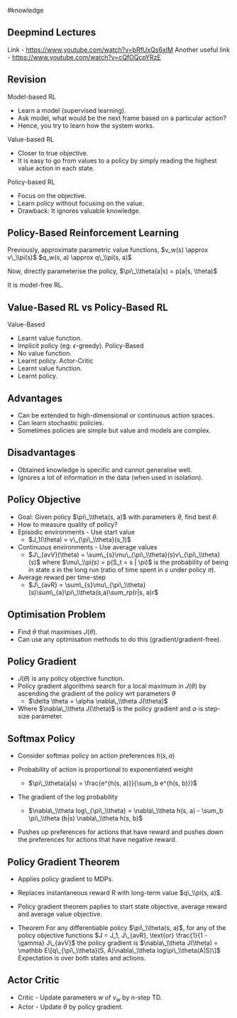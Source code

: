 \#knowledge

## Deepmind Lectures

Link - https://www.youtube.com/watch?v=bRfUxQs6xIM
Another useful link - https://www.youtube.com/watch?v=cQfOQcpYRzE

## Revision

Model-based RL

* Learn a model (supervised learning).
* Ask model, what would be the next frame based on a particular action?
* Hence, you try to learn how the system works.

Value-based RL

* Closer to true objective.
* It is easy to go from values to a policy by simply reading the highest value action in each state.

Policy-based RL

* Focus on the objective.
* Learn policy without focusing on the value.
* Drawback: It ignores valuable knowledge.

## Policy-Based Reinforcement Learning

Previously, approximate parametric value functions,
$v_w(s) \approx v\_\\pi(s)$
$q_w(s, a) \approx q\_\\pi(s, a)$

Now, directly parameterise the policy,
$\pi\_\\theta(a|s) = p(a|s, \theta)$

It is model-free RL.

## Value-Based RL vs Policy-Based RL

Value-Based

* Learnt value function.
* Implicit policy (eg: $\epsilon$-greedy).
  Policy-Based
* No value function.
* Learnt policy.
  Actor-Critic
* Learnt value function.
* Learnt policy.

## Advantages

* Can be extended to high-dimensional or continuous action spaces.
* Can learn stochastic policies.
* Sometimes policies are simple but value and models are complex.

## Disadvantages

* Obtained knowledge is specific and cannot generalise well.
* Ignores a lot of information in the data (when used in isolation).

## Policy Objective

* Goal: Given policy $\pi\_\\theta(s, a)$ with parameters $\theta$, find best $\theta$.
* How to measure quality of policy?
* Episodic environments - Use start value
  * $J_1(\theta) = v\_{\pi\_\\theta}(s_1)$
* Continuous environments - Use average values
  * $J\_{avV}(\theta) = \sum\_{s}\mu\_{\pi\_\\theta}(s)v\_{\pi\_\\theta}(s)$
    where $\mu\_\\pi(s) = p(S_t = s | \pi)$ is the probability of being in state $s$ in the long run (ratio of time spent in $s$ under policy $\pi$).
* Average reward per time-step
  * $J\_{avR} = \sum\_{s}\mu\_{\pi\_\\theta}(s)\sum\_{a}\pi\_\\theta(s,a)\sum_rp(r|s, a)r$

## Optimisation Problem

* Find $\theta$ that maximises $J(\theta)$.
* Can use any optimisation methods to do this (gradient/gradient-free).

## Policy Gradient

* $J(\theta)$ is any policy objective function.
* Policy gradient algorithms search for a local maximum in $J(\theta)$ by ascending the gradient of the policy wrt parameters $\theta$
  * $\delta \theta = \alpha \nabla\_\\theta J(\theta)$
* Where $\nabla\_\\theta J(\theta)$ is the policy gradient and $\alpha$ is step-size parameter.

## Softmax Policy

* Consider softmax policy on action preferences $h(s, a)$

* Probability of action is proportional to exponentiated weight
  
  * $\pi\_\\theta(a|s) = \frac{e^{h(s, a)}}{\sum_b e^{h(s, b)}}$
* The gradient of the log probability
  
  * $\nabla\_\\theta log\_{\pi\_\\theta} = \nabla\_\\theta h(s, a) - \sum_b \pi\_\\theta (b|s) \nabla\_\\theta h(s, b)$
* Pushes up preferences for actions that have reward and pushes down the preferences for actions that have negative reward.

## Policy Gradient Theorem

* Applies policy gradient to MDPs.

* Replaces instantaneous reward R with long-term value $q\_\\pi(s, a)$.

* Policy gradient theorem paplies to start state objective, average reward and average value objective.

* Theorem
  For any differentiable policy $\pi\_\\theta(s, a)$,
  for any of the policy objective functions $J = J_1, J\_{avR}, \text{or} \frac{1}{1 - \gamma} J\_{avV}$
  the policy gradient is
  $\nabla\_\\theta J(\theta) = \mathbb E\[q\_{\pi\_\\theta}(S, A)\nabla\_\\theta log\pi\_\\theta(A|S)\]$
  Expectation is over both states and actions.

## Actor Critic

* Critic - Update parameters $w$ of $v_w$ by n-step TD.
* Actor - Update $\theta$ by policy gradient.
